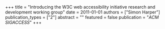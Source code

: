 +++
title = "Introducing the W3C web accessibility initiative research and development working group"
date = 2011-01-01
authors = ["Simon Harper"]
publication_types = ["2"]
abstract = ""
featured = false
publication = "*ACM SIGACCESS*"
+++

